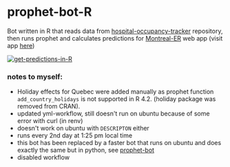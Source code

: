 # prophet-bot-R

Bot written in R that reads data from <a href="https://github.com/jlomako/hospital-occupancy-tracker">hospital-occupancy-tracker</a> repository, then runs prophet and calculates predictions for <a href = "https://github.com/jlomako/Montreal-ER">Montreal-ER</a> web app (visit app <a href="https://jlomako.shinyapps.io/Montreal_ER/">here</a>)

[![get-predictions-in-R](https://github.com/jlomako/prophet-bot-R/actions/workflows/prophet_bot_R.yml/badge.svg)](https://github.com/jlomako/prophet-bot-R/actions/workflows/prophet_bot_R.yml)

### notes to myself:
* Holiday effects for Quebec were added manually as prophet function <code>add_country_holidays</code> is not supported in R 4.2. (holiday package was removed from CRAN). 
* updated yml-workflow, still doesn't run on ubuntu because of some error with curl (in renv) 
* doesn't work on ubuntu with <code>DESCRIPTON</code> either
* runs every 2nd day at 1:25 pm local time
* this bot has been replaced by a faster bot that runs on ubuntu and does exactly the same but in python, see <a href = "https://github.com/jlomako/prophet-bot">prophet-bot</a>
* disabled workflow
